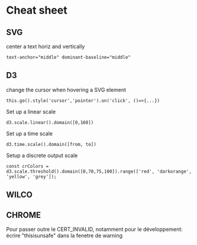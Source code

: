 # Cheat sheet

## SVG

center a text horiz and vertically

`text-anchor="middle" dominant-baseline="middle"`

## D3

change the cursor when hovering a SVG element

`this.go().style('cursor','pointer').on('click', ()=>{...})`

Set up a linear scale

`d3.scale.linear().domain([0,160])`

Set up a time scale

`d3.time.scale().domain([from, to])`

Setup a discrete output scale

`const crColors = d3.scale.threshold().domain([0,70,75,100]).range(['red', 'darkorange', 'yellow', 'grey']);`

## WILCO

## CHROME

Pour passer outre le CERT\_INVALID, notamment pour le développement: écrire "thisisunsafe" dans la fenetre de warning

